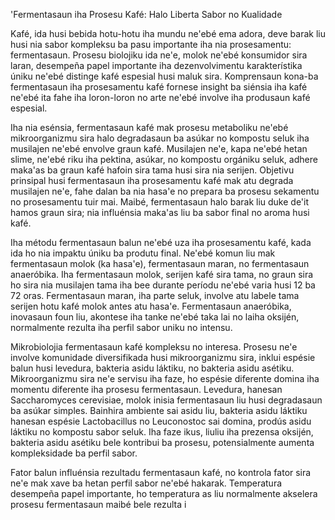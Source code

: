 'Fermentasaun iha Prosesu Kafé: Halo Liberta Sabor no Kualidade

Kafé, ida husi bebida hotu-hotu iha mundu ne'ebé ema adora, deve barak liu husi nia sabor kompleksu ba pasu importante iha nia prosesamentu: fermentasaun. Prosesu biolojiku ida ne'e, molok ne'ebé konsumidor sira laran, desempeña papel importante iha dezenvolvimentu karakterístika úniku ne'ebé distinge kafé espesial husi maluk sira. Komprensaun kona-ba fermentasaun iha prosesamentu kafé fornese insight ba siénsia iha kafé ne'ebé ita fahe iha loron-loron no arte ne'ebé involve iha produsaun kafé espesial.

Iha nia esénsia, fermentasaun kafé mak prosesu metaboliku ne'ebé mikroorganizmu sira halo degradasaun ba asúkar no kompostu seluk iha musilajen ne'ebé envolve graun kafé. Musilajen ne'e, kapa ne'ebé hetan slime, ne'ebé riku iha pektina, asúkar, no kompostu orgániku seluk, adhere maka'as ba graun kafé hafoin sira tama husi sira nia serijen. Objetivu prinsipal husi fermentasaun iha prosesamentu kafé mak atu degrada musilajen ne'e, fahe dalan ba nia hasa'e no prepara ba prosesu sekamentu no prosesamentu tuir mai. Maibé, fermentasaun halo barak liu duke de'it hamos graun sira; nia influénsia maka'as liu ba sabor final no aroma husi kafé.

Iha métodu fermentasaun balun ne'ebé uza iha prosesamentu kafé, kada ida ho nia impaktu úniku ba produtu final. Ne'ebé komun liu mak fermentasaun molok (ka hasa'e), fermentasaun maran, no fermentasaun anaeróbika. Iha fermentasaun molok, serijen kafé sira tama, no graun sira ho sira nia musilajen tama iha bee durante períodu ne'ebé varia husi 12 ba 72 oras. Fermentasaun maran, iha parte seluk, involve atu labele tama serijen hotu kafé molok antes atu hasa'e. Fermentasaun anaeróbika, inovasaun foun liu, akontese iha tanke ne'ebé taka lai no laiha oksijén, normalmente rezulta iha perfil sabor uniku no intensu.

Mikrobiolojia fermentasaun kafé kompleksu no interesa. Prosesu ne'e involve komunidade diversifikada husi mikroorganizmu sira, inklui espésie balun husi levedura, bakteria asidu láktiku, no bakteria asidu asétiku. Mikroorganizmu sira ne'e servisu iha faze, ho espésie diferente domina iha momentu diferente iha prosesu fermentasaun. Levedura, hanesan Saccharomyces cerevisiae, molok inisia fermentasaun liu husi degradasaun ba asúkar simples. Bainhira ambiente sai asidu liu, bakteria asidu láktiku hanesan espésie Lactobacillus no Leuconostoc sai domina, prodús asidu láktiku no kompostu sabor seluk. Iha faze ikus, liuliu iha prezensa oksijén, bakteria asidu asétiku bele kontribui ba prosesu, potensialmente aumenta kompleksidade ba perfil sabor.

Fator balun influénsia rezultadu fermentasaun kafé, no kontrola fator sira ne'e mak xave ba hetan perfil sabor ne'ebé hakarak. Temperatura desempeña papel importante, ho temperatura as liu normalmente akselera prosesu fermentasaun maibé bele rezulta i